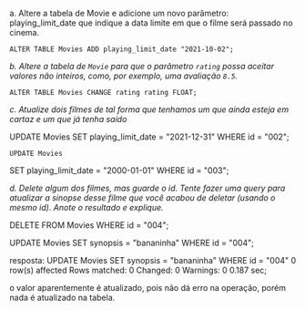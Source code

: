 a. Altere a tabela de Movie e adicione um novo parâmetro: playing_limit_date que indique a data limite em que o filme será passado no cinema. 

    ALTER TABLE Movies ADD playing_limit_date "2021-10-02";

*b. Altere a tabela de `Movie` para que o parâmetro `rating` possa aceitar valores não inteiros, como, por exemplo, uma avaliação `8.5`.*

    ALTER TABLE Movies CHANGE rating rating FLOAT;

*c. Atualize dois filmes de tal forma que tenhamos um que ainda esteja em cartaz e um que já tenha saído*

UPDATE Movies
SET
	playing_limit_date = "2021-12-31"
WHERE id = "002";

    UPDATE Movies
SET
	playing_limit_date = "2000-01-01"
WHERE id = "003";



*d. Delete algum dos filmes, mas guarde o id. Tente fazer uma query para atualizar a sinopse desse filme que você acabou de deletar (usando o mesmo id). Anote o resultado e explique.*

DELETE FROM Movies WHERE id = "004";

UPDATE Movies
SET
	synopsis = "bananinha"
WHERE id = "004";

resposta:	UPDATE Movies SET  synopsis = "bananinha" WHERE id = "004"	0 row(s) affected Rows matched: 0  Changed: 0  Warnings: 0	0.187 sec;

o valor aparentemente é atualizado, pois não dá erro na operação, porém nada é atualizado na tabela.
